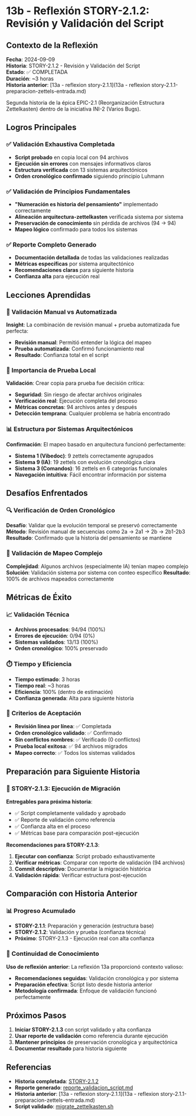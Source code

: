 # 13b - Reflexión STORY-2.1.2: Revisión y Validación del Script

## Contexto de la Reflexión

**Fecha**: 2024-09-09  
**Historia**: STORY-2.1.2 - Revisión y Validación del Script  
**Estado**: ✅ COMPLETADA  
**Duración**: ~3 horas  
**Historia anterior**: [13a - reflexion story-2.1.1](13a - reflexion story-2.1.1-preparacion-zettels-entrada.md)

Segunda historia de la épica EPIC-2.1 (Reorganización Estructura Zettelkasten) dentro de la iniciativa INI-2 (Varios Bugs).

## Logros Principales

### ✅ Validación Exhaustiva Completada
- **Script probado** en copia local con 94 archivos
- **Ejecución sin errores** con mensajes informativos claros
- **Estructura verificada** con 13 sistemas arquitectónicos
- **Orden cronológico confirmado** siguiendo principio Luhmann

### ✅ Validación de Principios Fundamentales
- **"Numeración es historia del pensamiento"** implementado correctamente
- **Alineación arquitectura-zettelkasten** verificada sistema por sistema
- **Preservación de conocimiento** sin pérdida de archivos (94 → 94)
- **Mapeo lógico** confirmado para todos los sistemas

### ✅ Reporte Completo Generado
- **Documentación detallada** de todas las validaciones realizadas
- **Métricas específicas** por sistema arquitectónico
- **Recomendaciones claras** para siguiente historia
- **Confianza alta** para ejecución real

## Lecciones Aprendidas

### 🧠 Validación Manual vs Automatizada
**Insight**: La combinación de revisión manual + prueba automatizada fue perfecta:
- **Revisión manual**: Permitió entender la lógica del mapeo
- **Prueba automatizada**: Confirmó funcionamiento real
- **Resultado**: Confianza total en el script

### 🔧 Importancia de Prueba Local
**Validación**: Crear copia para prueba fue decisión crítica:
- **Seguridad**: Sin riesgo de afectar archivos originales
- **Verificación real**: Ejecución completa del proceso
- **Métricas concretas**: 94 archivos antes y después
- **Detección temprana**: Cualquier problema se habría encontrado

### 📊 Estructura por Sistemas Arquitectónicos
**Confirmación**: El mapeo basado en arquitectura funcionó perfectamente:
- **Sistema 1 (Vibedoc)**: 9 zettels correctamente agrupados
- **Sistema 9 (IA)**: 19 zettels con evolución cronológica clara
- **Sistema 3 (Comandos)**: 16 zettels en 6 categorías funcionales
- **Navegación intuitiva**: Fácil encontrar información por sistema

## Desafíos Enfrentados

### 🔍 Verificación de Orden Cronológico
**Desafío**: Validar que la evolución temporal se preservó correctamente
**Método**: Revisión manual de secuencias como 2a → 2a1 → 2b → 2b1-2b3
**Resultado**: Confirmado que la historia del pensamiento se mantiene

### 📝 Validación de Mapeo Complejo
**Complejidad**: Algunos archivos (especialmente IA) tenían mapeo complejo
**Solución**: Validación sistema por sistema con conteo específico
**Resultado**: 100% de archivos mapeados correctamente

## Métricas de Éxito

### 📈 Validación Técnica
- **Archivos procesados**: 94/94 (100%)
- **Errores de ejecución**: 0/94 (0%)
- **Sistemas validados**: 13/13 (100%)
- **Orden cronológico**: 100% preservado

### ⏱️ Tiempo y Eficiencia
- **Tiempo estimado**: 3 horas
- **Tiempo real**: ~3 horas
- **Eficiencia**: 100% (dentro de estimación)
- **Confianza generada**: Alta para siguiente historia

### 🎯 Criterios de Aceptación
- **Revisión línea por línea**: ✅ Completada
- **Orden cronológico validado**: ✅ Confirmado
- **Sin conflictos nombres**: ✅ Verificado (0 conflictos)
- **Prueba local exitosa**: ✅ 94 archivos migrados
- **Mapeo correcto**: ✅ Todos los sistemas validados

## Preparación para Siguiente Historia

### 🔄 STORY-2.1.3: Ejecución de Migración
**Entregables para próxima historia**:
- ✅ Script completamente validado y aprobado
- ✅ Reporte de validación como referencia
- ✅ Confianza alta en el proceso
- ✅ Métricas base para comparación post-ejecución

**Recomendaciones para STORY-2.1.3**:
1. **Ejecutar con confianza**: Script probado exhaustivamente
2. **Verificar métricas**: Comparar con reporte de validación (94 archivos)
3. **Commit descriptivo**: Documentar la migración histórica
4. **Validación rápida**: Verificar estructura post-ejecución

## Comparación con Historia Anterior

### 📊 Progreso Acumulado
- **STORY-2.1.1**: Preparación y generación (estructura base)
- **STORY-2.1.2**: Validación y prueba (confianza técnica)
- **Próximo**: STORY-2.1.3 - Ejecución real con alta confianza

### 🔗 Continuidad de Conocimiento
**Uso de reflexión anterior**: La reflexión 13a proporcionó contexto valioso:
- **Recomendaciones seguidas**: Validación cronológica y por sistema
- **Preparación efectiva**: Script listo desde historia anterior
- **Metodología confirmada**: Enfoque de validación funcionó perfectamente

## Próximos Pasos

1. **Iniciar STORY-2.1.3** con script validado y alta confianza
2. **Usar reporte de validación** como referencia durante ejecución
3. **Mantener principios** de preservación cronológica y arquitectónica
4. **Documentar resultado** para historia siguiente

## Referencias

- **Historia completada**: [STORY-2.1.2](../planning/iniciatives/INI-2-varios-bugs/epics/EPIC-2.1-reorganizacion-zettelkasten/stories/STORY-2.1.2-revision-validacion-script.md)
- **Reporte generado**: [reporte_validacion_script.md](reporte_validacion_script.md)
- **Historia anterior**: [13a - reflexion story-2.1.1](13a - reflexion story-2.1.1-preparacion-zettels-entrada.md)
- **Script validado**: [migrate_zettelkasten.sh](migrate_zettelkasten.sh)
